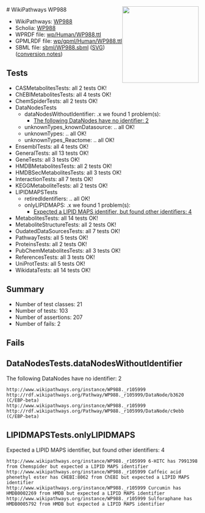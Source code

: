<img style="float: right; width: 200px" src="../logo.png" />
# WikiPathways WP988

* WikiPathways: [WP988](https://identifiers.org/wikipathways:WP988)
* Scholia: [WP988](https://scholia.toolforge.org/wikipathways/WP988)
* WPRDF file: [wp/Human/WP988.ttl](../wp/Human/WP988.ttl)
* GPMLRDF file: [wp/gpml/Human/WP988.ttl](../wp/gpml/Human/WP988.ttl)
* SBML file: [sbml/WP988.sbml](../sbml/WP988.sbml) ([SVG](../sbml/WP988.svg)) ([conversion notes](../sbml/WP988.txt))

## Tests
* CASMetabolitesTests: all 2 tests OK!
* ChEBIMetabolitesTests: all 4 tests OK!
* ChemSpiderTests: all 2 tests OK!
* DataNodesTests
    * dataNodesWithoutIdentifier: .x we found 1 problem(s):
        * [The following DataNodes have no identifier: 2](#d2d32fa1)
    * unknownTypes_knownDatasource: .. all OK!
    * unknownTypes: .. all OK!
    * unknownTypes_Reactome: .. all OK!
* EnsemblTests: all 4 tests OK!
* GeneralTests: all 13 tests OK!
* GeneTests: all 3 tests OK!
* HMDBMetabolitesTests: all 2 tests OK!
* HMDBSecMetabolitesTests: all 3 tests OK!
* InteractionTests: all 7 tests OK!
* KEGGMetaboliteTests: all 2 tests OK!
* LIPIDMAPSTests
    * retiredIdentifiers: .. all OK!
    * onlyLIPIDMAPS: .x we found 1 problem(s):
        * [Expected a LIPID MAPS identifier, but found other identifiers: 4](#48cc60bb)
* MetabolitesTests: all 14 tests OK!
* MetaboliteStructureTests: all 2 tests OK!
* OudatedDataSourcesTests: all 7 tests OK!
* PathwayTests: all 5 tests OK!
* ProteinsTests: all 2 tests OK!
* PubChemMetabolitesTests: all 3 tests OK!
* ReferencesTests: all 3 tests OK!
* UniProtTests: all 5 tests OK!
* WikidataTests: all 14 tests OK!


## Summary

* Number of test classes: 21
* Number of tests: 103
* Number of assertions: 207
* Number of fails: 2

## Fails

<a name="d2d32fa1" />

## DataNodesTests.dataNodesWithoutIdentifier

The following DataNodes have no identifier: 2
```
http://www.wikipathways.org/instance/WP988._r105999 http://rdf.wikipathways.org/Pathway/WP988._r105999/DataNode/b3620 (C/EBP-beta)
http://www.wikipathways.org/instance/WP988._r105999 http://rdf.wikipathways.org/Pathway/WP988._r105999/DataNode/c9ebb (C/EBP-beta)
```

<a name="48cc60bb" />

## LIPIDMAPSTests.onlyLIPIDMAPS

Expected a LIPID MAPS identifier, but found other identifiers: 4
```
http://www.wikipathways.org/instance/WP988._r105999 6-HITC has 7991398 from Chemspider but expected a LIPID MAPS identifier
http://www.wikipathways.org/instance/WP988._r105999 Caffeic acid phenethyl ester has CHEBI:8062 from ChEBI but expected a LIPID MAPS identifier
http://www.wikipathways.org/instance/WP988._r105999 Curcumin has HMDB0002269 from HMDB but expected a LIPID MAPS identifier
http://www.wikipathways.org/instance/WP988._r105999 Sulforaphane has HMDB0005792 from HMDB but expected a LIPID MAPS identifier
```

